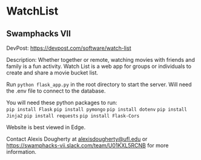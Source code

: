 # WatchList
## Swamphacks VII

DevPost: https://devpost.com/software/watch-list

Description: Whether together or remote, watching movies with friends and family is a fun activity. Watch List is a web app for groups or individuals to create and share a movie bucket list.

Run `python flask_app.py` in the root directory to start the server. Will need the .env file to connect to the database. 

You will need these python packages to run: <br>
`pip install Flask`
`pip install pymongo`
`pip install dotenv`
`pip install Jinja2`
`pip install requests`
`pip install Flask-Cors`

Website is best viewed in Edge. 

Contact Alexis Dougherty at alexisdougherty@ufl.edu or https://swamphacks-vii.slack.com/team/U01KXL5RCNB for more information.
